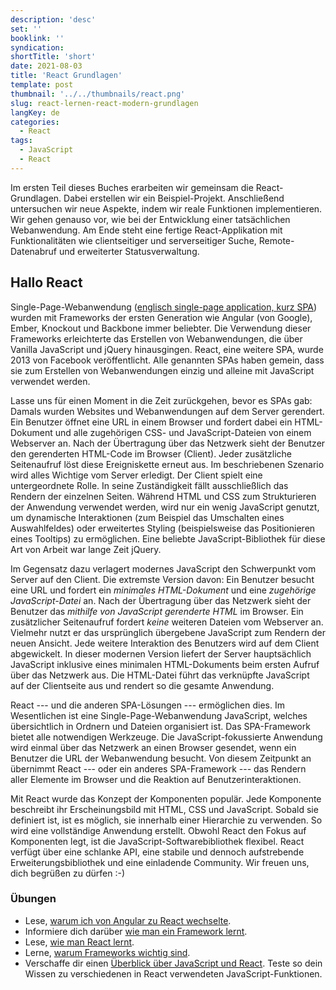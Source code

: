 ```yaml
---
description: 'desc'
set: ''
booklink: ''
syndication:
shortTitle: 'short'
date: 2021-08-03
title: 'React Grundlagen'
template: post
thumbnail: '../../thumbnails/react.png'
slug: react-lernen-react-modern-grundlagen
langKey: de
categories:
  - React
tags:
  - JavaScript
  - React
---
```



Im ersten Teil dieses Buches erarbeiten wir gemeinsam die React-Grundlagen. Dabei erstellen wir ein Beispiel-Projekt. Anschließend untersuchen wir neue Aspekte, indem wir reale Funktionen implementieren. Wir gehen genauso vor, wie bei der Entwicklung einer tatsächlichen Webanwendung. Am Ende steht eine fertige React-Applikation mit Funktionalitäten wie clientseitiger und serverseitiger Suche, Remote-Datenabruf und erweiterter Statusverwaltung.

## Hallo React

Single-Page-Webanwendung ([englisch single-page application, kurz SPA](https://de.wikipedia.org/wiki/Single-Page-Webanwendung)) wurden mit Frameworks der ersten Generation wie Angular (von Google), Ember, Knockout und Backbone immer beliebter. Die Verwendung dieser Frameworks erleichterte das Erstellen von Webanwendungen, die über Vanilla JavaScript und jQuery hinausgingen. React, eine weitere SPA, wurde 2013 von Facebook veröffentlicht. Alle genannten SPAs haben gemein, dass sie zum Erstellen von Webanwendungen einzig und alleine mit JavaScript verwendet werden.

Lasse uns für einen Moment in die Zeit zurückgehen, bevor es SPAs gab: Damals wurden Websites und Webanwendungen auf dem Server gerendert. Ein Benutzer öffnet eine URL in einem Browser und fordert dabei ein HTML-Dokument und alle zugehörigen CSS- und JavaScript-Dateien von einem Webserver an. Nach der Übertragung über das Netzwerk sieht der Benutzer den gerenderten HTML-Code im Browser (Client). Jeder zusätzliche Seitenaufruf löst diese Ereigniskette erneut aus. Im beschriebenen Szenario wird alles Wichtige vom Server erledigt. Der Client spielt eine untergeordnete Rolle. In seine Zuständigkeit fällt ausschließlich das Rendern der einzelnen Seiten. Während HTML und CSS zum Strukturieren der Anwendung verwendet werden, wird nur ein wenig JavaScript genutzt, um dynamische Interaktionen (zum Beispiel das Umschalten eines Auswahlfeldes) oder erweitertes Styling (beispielsweise das Positionieren eines Tooltips) zu ermöglichen. Eine beliebte JavaScript-Bibliothek für diese Art von Arbeit war lange Zeit jQuery.

Im Gegensatz dazu verlagert modernes JavaScript den Schwerpunkt vom Server auf den Client. Die extremste Version davon: Ein Benutzer besucht eine URL und fordert ein *minimales HTML-Dokument* und eine *zugehörige JavaScript-Datei* an. Nach der Übertragung über das Netzwerk sieht der Benutzer das *mithilfe von JavaScript gerenderte HTML* im Browser. Ein zusätzlicher Seitenaufruf fordert *keine* weiteren Dateien vom Webserver an. Vielmehr nutzt er das ursprünglich übergebene JavaScript zum Rendern der neuen Ansicht. Jede weitere Interaktion des Benutzers wird auf dem Client abgewickelt. In dieser modernen Version liefert der Server hauptsächlich JavaScript inklusive eines minimalen HTML-Dokuments beim ersten Aufruf über das Netzwerk aus. Die HTML-Datei führt das verknüpfte JavaScript auf der Clientseite aus und rendert so die gesamte Anwendung.

React --- und die anderen SPA-Lösungen --- ermöglichen dies. Im Wesentlichen ist eine Single-Page-Webanwendung JavaScript, welches übersichtlich in Ordnern und Dateien organisiert ist. Das SPA-Framework bietet alle notwendigen Werkzeuge. Die JavaScript-fokussierte Anwendung wird einmal über das Netzwerk an einen Browser gesendet, wenn ein Benutzer die URL der Webanwendung besucht. Von diesem Zeitpunkt an übernimmt React --- oder ein anderes SPA-Framework --- das Rendern aller Elemente im Browser und die Reaktion auf Benutzerinteraktionen.

Mit React wurde das Konzept der Komponenten populär. Jede Komponente beschreibt ihr Erscheinungsbild mit HTML, CSS und JavaScript. Sobald sie definiert ist, ist es möglich, sie innerhalb einer Hierarchie zu verwenden. So wird eine vollständige Anwendung erstellt. Obwohl React den Fokus auf Komponenten legt, ist die JavaScript-Softwarebibliothek flexibel. React verfügt über eine schlanke API, eine stabile und dennoch aufstrebende Erweiterungsbibliothek und eine einladende Community. Wir freuen uns, dich begrüßen zu dürfen :-)

### Übungen

* Lese, [warum ich von Angular zu React wechselte](https://www.robinwieruch.de/reasons-why-i-moved-from-angular-to-react/).
* Informiere dich darüber [wie man ein Framework lernt](https://www.robinwieruch.de/how-to-learn-framework/).
* Lese, [wie man React lernt](https://www.robinwieruch.de/learn-react-js).
* Lerne, [warum Frameworks wichtig sind](https://www.robinwieruch.de/why-frameworks-matter).
* Verschaffe dir einen [Überblick über JavaScript und React](https://www.robinwieruch.de/javascript-fundamentals-react-requirements). Teste so dein Wissen zu verschiedenen in React verwendeten JavaScript-Funktionen.
<img src="https://vg01.met.vgwort.de/na/b44f7e46ab41487bb9d8e6504018ea31" width="1" height="1" alt="">

